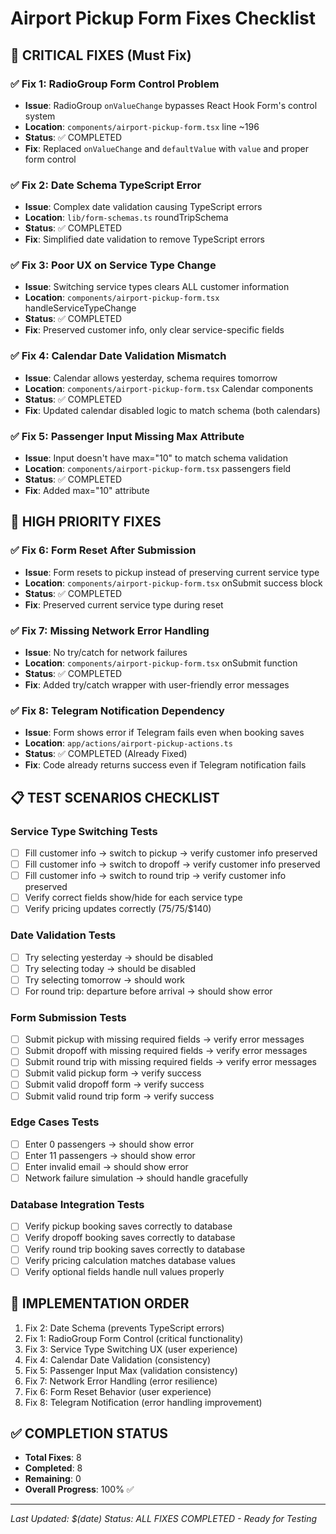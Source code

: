 # Airport Pickup Form Fixes Checklist

## 🚨 CRITICAL FIXES (Must Fix)

### ✅ Fix 1: RadioGroup Form Control Problem
- **Issue**: RadioGroup `onValueChange` bypasses React Hook Form's control system
- **Location**: `components/airport-pickup-form.tsx` line ~196
- **Status**: ✅ COMPLETED
- **Fix**: Replaced `onValueChange` and `defaultValue` with `value` and proper form control

### ✅ Fix 2: Date Schema TypeScript Error  
- **Issue**: Complex date validation causing TypeScript errors
- **Location**: `lib/form-schemas.ts` roundTripSchema
- **Status**: ✅ COMPLETED
- **Fix**: Simplified date validation to remove TypeScript errors

### ✅ Fix 3: Poor UX on Service Type Change
- **Issue**: Switching service types clears ALL customer information
- **Location**: `components/airport-pickup-form.tsx` handleServiceTypeChange
- **Status**: ✅ COMPLETED
- **Fix**: Preserved customer info, only clear service-specific fields

### ✅ Fix 4: Calendar Date Validation Mismatch
- **Issue**: Calendar allows yesterday, schema requires tomorrow
- **Location**: `components/airport-pickup-form.tsx` Calendar components
- **Status**: ✅ COMPLETED
- **Fix**: Updated calendar disabled logic to match schema (both calendars)

### ✅ Fix 5: Passenger Input Missing Max Attribute
- **Issue**: Input doesn't have max="10" to match schema validation
- **Location**: `components/airport-pickup-form.tsx` passengers field
- **Status**: ✅ COMPLETED
- **Fix**: Added max="10" attribute

## 🔧 HIGH PRIORITY FIXES

### ✅ Fix 6: Form Reset After Submission
- **Issue**: Form resets to pickup instead of preserving current service type
- **Location**: `components/airport-pickup-form.tsx` onSubmit success block
- **Status**: ✅ COMPLETED
- **Fix**: Preserved current service type during reset

### ✅ Fix 7: Missing Network Error Handling
- **Issue**: No try/catch for network failures
- **Location**: `components/airport-pickup-form.tsx` onSubmit function
- **Status**: ✅ COMPLETED
- **Fix**: Added try/catch wrapper with user-friendly error messages

### ✅ Fix 8: Telegram Notification Dependency
- **Issue**: Form shows error if Telegram fails even when booking saves
- **Location**: `app/actions/airport-pickup-actions.ts`
- **Status**: ✅ COMPLETED (Already Fixed)
- **Fix**: Code already returns success even if Telegram notification fails

## 📋 TEST SCENARIOS CHECKLIST

### Service Type Switching Tests
- [ ] Fill customer info → switch to pickup → verify customer info preserved
- [ ] Fill customer info → switch to dropoff → verify customer info preserved  
- [ ] Fill customer info → switch to round trip → verify customer info preserved
- [ ] Verify correct fields show/hide for each service type
- [ ] Verify pricing updates correctly ($75/$75/$140)

### Date Validation Tests
- [ ] Try selecting yesterday → should be disabled
- [ ] Try selecting today → should be disabled
- [ ] Try selecting tomorrow → should work
- [ ] For round trip: departure before arrival → should show error

### Form Submission Tests
- [ ] Submit pickup with missing required fields → verify error messages
- [ ] Submit dropoff with missing required fields → verify error messages
- [ ] Submit round trip with missing required fields → verify error messages
- [ ] Submit valid pickup form → verify success
- [ ] Submit valid dropoff form → verify success
- [ ] Submit valid round trip form → verify success

### Edge Cases Tests
- [ ] Enter 0 passengers → should show error
- [ ] Enter 11 passengers → should show error
- [ ] Enter invalid email → should show error
- [ ] Network failure simulation → should handle gracefully

### Database Integration Tests
- [ ] Verify pickup booking saves correctly to database
- [ ] Verify dropoff booking saves correctly to database
- [ ] Verify round trip booking saves correctly to database
- [ ] Verify pricing calculation matches database values
- [ ] Verify optional fields handle null values properly

## 🎯 IMPLEMENTATION ORDER
1. Fix 2: Date Schema (prevents TypeScript errors)
2. Fix 1: RadioGroup Form Control (critical functionality)
3. Fix 3: Service Type Switching UX (user experience)
4. Fix 4: Calendar Date Validation (consistency)
5. Fix 5: Passenger Input Max (validation consistency)
6. Fix 7: Network Error Handling (error resilience)
7. Fix 6: Form Reset Behavior (user experience)
8. Fix 8: Telegram Notification (error handling improvement)

## ✅ COMPLETION STATUS
- **Total Fixes**: 8
- **Completed**: 8
- **Remaining**: 0
- **Overall Progress**: 100% ✅

---
*Last Updated: $(date)*
*Status: ALL FIXES COMPLETED - Ready for Testing* 